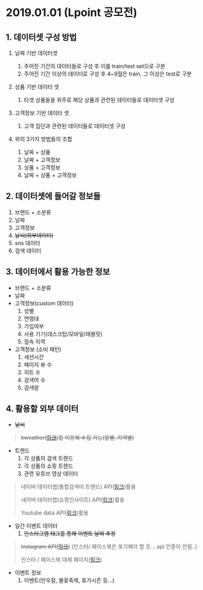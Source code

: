 # 2019.01.01 (Lpoint 공모전)



## 1. 데이터셋 구성 방법

1. 날짜 기반 데이터셋

   1. 주어진 기간의 데이터들로 구성 후 이를 train/test set으로 구분
   2. 주어진 기간 이상의 데이터로 구성 후 4~9월은 train, 그 이상은 test로 구분 

2. 상품 기반 데이터 셋

   1. 타겟 상품들을 위주로 해당 상품과 관련된 데이터들로 데이터셋 구성

3. 고객정보 기반 데이터 셋

   1. 고객 집단과 관련된 데이터들로 데이터셋 구성

4. 위의 3가지 방법들의 조합

   1. 날짜 + 상품
   2. 날짜 + 고객정보
   3. 상품 + 고객정보
   4. 날짜 + 상품 + 고객정보


## 2. 데이터셋에 들어갈 정보들

1. 브랜드 + 소분류
2. 날짜
3. 고객정보
4. ~~날씨(외부데이터)~~
5. sns 데이터
6. 검색 데이터



## 3. 데이터에서 활용 가능한 정보

- 브랜드 + 소분류
- 날짜
- 고객정보(custom 데이터)
  1. 성별
  2. 연령대
  3. 가입여부
  4. 사용 기기(데스크탑/모바일/태블릿)
  5. 접속 지역
- 고객정보 (소비 패턴)
  1. 세션시간
  2. 페이지 뷰 수
  3. 히트 수
  4. 검색어 수 
  5. 검색량



## 4. 활용할 외부 데이터

- ~~날씨~~

> ~~kweather([링크](http://www.kweather.co.kr/kma/kma_past.html?))를 이용해 수집 가능(월별, 지역별)~~

- 트렌드
  1. 각 상품의 검색 트렌드
  2. 각 상품의 쇼핑 트렌드
  3. 관련 유튜브 영상 데이터 

> 네이버 데이터랩(통합검색어 트렌드) API([링크](https://developers.naver.com/docs/datalab/search/))활용
>
> 네이버 데이터랩(쇼핑인사이트) API([링크](https://developers.naver.com/docs/datalab/shopping/))활용
>
> Youtube data API([링크](https://developers.google.com/youtube/v3/getting-started?hl=ko#resources))활용

- 일간 이벤트 데이터
  1. ~~인스타그램 태그를 통해 이벤트 날짜 추정~~

> ~~instagram API([링크](https://github.com/facebookarchive/python-instagram))~~  (인스타/ 페이스북은 포기해야 할 듯... api 인증이 안됨..)
>
> 인스타 / 페이스북 대체 페이지([링크](https://pikdo.net/u/styleandstar/2064045967))

- 이벤트 정보
  1. 이벤트(만우절, 불꽃축제, 휴가시즌 등...)